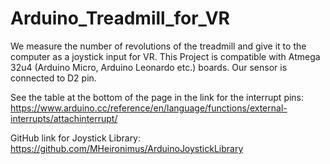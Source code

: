 # Arduino_Treadmill_for_VR
We measure the number of revolutions of the treadmill and give it to the computer as a joystick input for VR.
This Project is compatible with Atmega 32u4 (Arduino Micro, Arduino Leonardo etc.) boards. Our sensor is connected to D2 pin.

See the table at the bottom of the page in the link for the interrupt pins: https://www.arduino.cc/reference/en/language/functions/external-interrupts/attachinterrupt/

GitHub link for Joystick Library: https://github.com/MHeironimus/ArduinoJoystickLibrary
